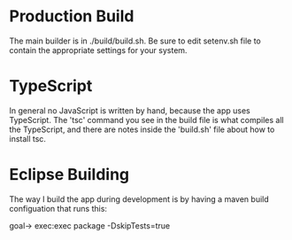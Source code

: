 # Production Build

The main builder is in ./build/build.sh. Be sure to edit setenv.sh file to contain the appropriate settings for your system.

# TypeScript

In general no JavaScript is written by hand, because the app uses TypeScript. The 'tsc' command you see in the build file is what compiles all the TypeScript, and there are notes inside the 'build.sh' file about how to install tsc.

# Eclipse Building

The way I build the app during development is by having a maven build configuation that runs this:

goal-> exec:exec package -DskipTests=true
